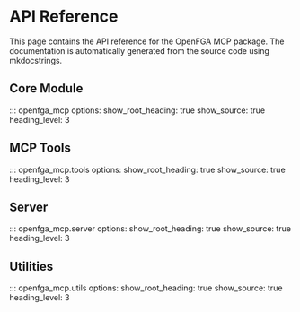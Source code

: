# API Reference

This page contains the API reference for the OpenFGA MCP package. The documentation is automatically generated from the source code using mkdocstrings.

## Core Module

::: openfga_mcp
options:
show_root_heading: true
show_source: true
heading_level: 3

## MCP Tools

::: openfga_mcp.tools
options:
show_root_heading: true
show_source: true
heading_level: 3

## Server

::: openfga_mcp.server
options:
show_root_heading: true
show_source: true
heading_level: 3

## Utilities

::: openfga_mcp.utils
options:
show_root_heading: true
show_source: true
heading_level: 3
